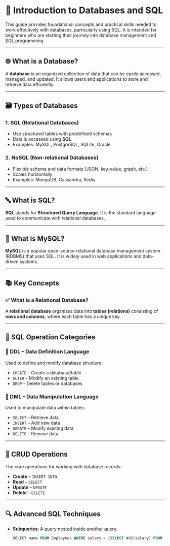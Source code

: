 # 📘 Introduction to Databases and SQL

This guide provides foundational concepts and practical skills needed to work effectively with databases, particularly using SQL. It is intended for beginners who are starting their journey into database management and SQL programming.

---

## 🌐 What is a Database?

A **database** is an organized collection of data that can be easily accessed, managed, and updated. It allows users and applications to store and retrieve data efficiently.

---

## 🗃️ Types of Databases

### 1. **SQL (Relational Databases)**
- Use structured tables with predefined schemas
- Data is accessed using **SQL**
- Examples: MySQL, PostgreSQL, SQLite, Oracle

### 2. **NoSQL (Non-relational Databases)**
- Flexible schema and data formats (JSON, key-value, graph, etc.)
- Scales horizontally
- Examples: MongoDB, Cassandra, Redis

---

## 🔤 What is SQL?

**SQL** stands for **Structured Query Language**. It is the standard language used to communicate with relational databases.

---

## 🐬 What is MySQL?

**MySQL** is a popular open-source relational database management system (RDBMS) that uses SQL. It is widely used in web applications and data-driven systems.

---

## 📚 Key Concepts

### ✅ What is a Relational Database?
A **relational database** organizes data into **tables (relations)** consisting of **rows and columns**, where each table has a unique key.

---

## 🔨 SQL Operation Categories

### 🔧 DDL – Data Definition Language
Used to define and modify database structure:
- `CREATE` – Create a database/table
- `ALTER` – Modify an existing table
- `DROP` – Delete tables or databases

### 📝 DML – Data Manipulation Language
Used to manipulate data within tables:
- `SELECT` – Retrieve data
- `INSERT` – Add new data
- `UPDATE` – Modify existing data
- `DELETE` – Remove data

---

## 🧪 CRUD Operations

The core operations for working with database records:
- **Create** – `INSERT INTO`
- **Read** – `SELECT`
- **Update** – `UPDATE`
- **Delete** – `DELETE`

---

## 🔍 Advanced SQL Techniques

- **Subqueries**: A query nested inside another query.
  ```sql
  SELECT name FROM Employees WHERE salary > (SELECT AVG(salary) FROM Employees);

